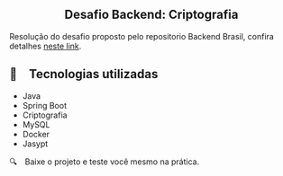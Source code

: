 <h2 align="center">
  Desafio Backend: Criptografia
</h2>

Resolução do desafio proposto pelo repositorio Backend Brasil, confira detalhes [neste link](https://github.com/backend-br/desafios/blob/master/cryptography/PROBLEM.md).

## :rocket: Tecnologias utilizadas

* Java
* Spring Boot
* Criptografia
* MySQL
* Docker
* Jasypt

:mag: Baixe o projeto e teste você mesmo na prática.
